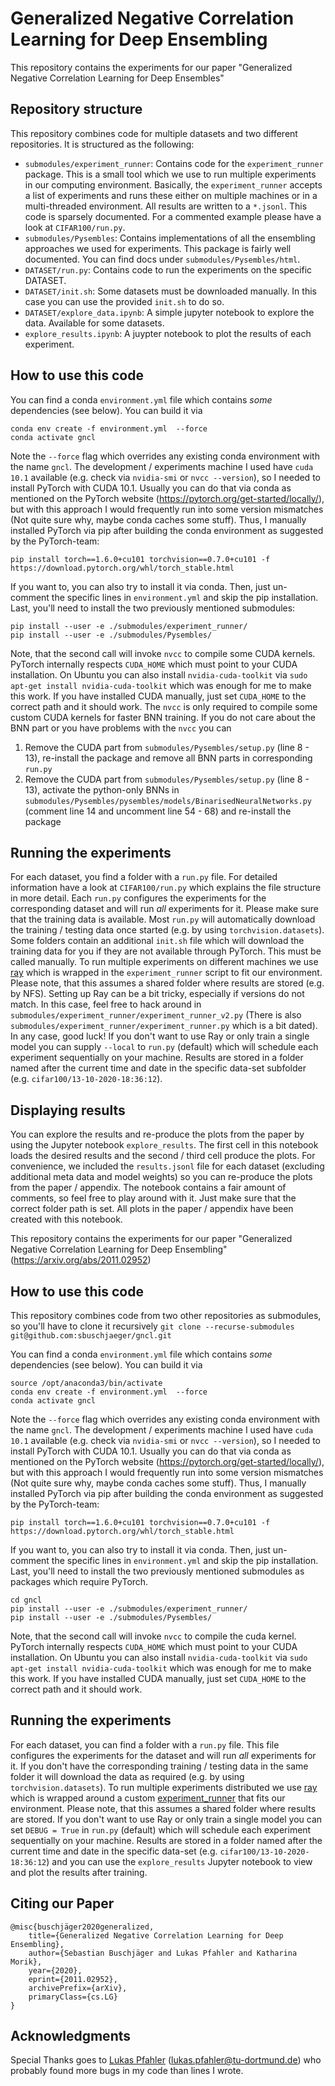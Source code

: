 # Generalized Negative Correlation Learning for Deep Ensembling

This repository contains the experiments for our paper "Generalized Negative Correlation Learning for Deep Ensembles"

## Repository structure

This repository combines code for multiple datasets and two different repositories. It is structured as the following:

- `submodules/experiment_runner`: Contains code for the `experiment_runner` package. This is a small tool which we use to run multiple experiments in our computing environment. Basically, the `experiment_runner` accepts a list of experiments and runs these either on multiple machines or in a multi-threaded environment. All results are written to a `*.jsonl`. This code is sparsely documented. For a commented example please have a look at `CIFAR100/run.py`.
- `submodules/Pysembles`: Contains implementations of all the ensembling approaches we used for experiments. This package is fairly well documented. You can find docs under `submodules/Pysembles/html`. 
- `DATASET/run.py`: Contains code to run the experiments on the specific DATASET. 
- `DATASET/init.sh`: Some datasets must be downloaded manually. In this case you can use the provided `init.sh` to do so.
- `DATASET/explore_data.ipynb`: A simple jupyter notebook to explore the data. Available for some datasets.
- `explore_results.ipynb`: A juypter notebook to plot the results of each experiment.
  
## How to use this code

You can find a conda `environment.yml` file which contains *some* dependencies (see below). You can build it via

    conda env create -f environment.yml  --force
    conda activate gncl

Note the `--force` flag which overrides any existing conda environment with the name `gncl`. The development / experiments machine I used have `cuda 10.1` available (e.g. check via `nvidia-smi` or `nvcc --version`), so I needed to install PyTorch with CUDA 10.1. Usually you can do that via conda as mentioned on the PyTorch website (https://pytorch.org/get-started/locally/), but with this approach I would frequently run into some version mismatches (Not quite sure why, maybe conda caches some stuff). Thus, I manually installed PyTorch via pip after building the conda environment as suggested by the PyTorch-team:

`pip install torch==1.6.0+cu101 torchvision==0.7.0+cu101 -f https://download.pytorch.org/whl/torch_stable.html`

If you want to, you can also try to install it via conda. Then, just un-comment the specific lines in `environment.yml` and skip the pip installation. Last, you'll need to install the two previously mentioned submodules:

    pip install --user -e ./submodules/experiment_runner/
    pip install --user -e ./submodules/Pysembles/

Note, that the second call will invoke `nvcc` to compile some CUDA kernels. PyTorch internally respects `CUDA_HOME` which must point to your CUDA installation. On Ubuntu you can also install `nvidia-cuda-toolkit` via `sudo apt-get install nvidia-cuda-toolkit` which was enough for me to make this work. If you have installed CUDA manually, just set `CUDA_HOME` to the correct path and it should work. The `nvcc` is only required to compile some custom CUDA kernels for faster BNN training. If you do not care about the BNN part or you have problems with the `nvcc` you can

   1) Remove the CUDA part from `submodules/Pysembles/setup.py` (line 8 - 13), re-install the package and remove all BNN parts in corresponding `run.py`
   2) Remove the CUDA part from `submodules/Pysembles/setup.py` (line 8 - 13), activate the python-only BNNs in `submodules/Pysembles/pysembles/models/BinarisedNeuralNetworks.py` (comment line 14 and uncomment line 54 - 68) and re-install the package


## Running the experiments

For each dataset, you find a folder with a `run.py` file. For detailed information have a look at `CIFAR100/run.py` which explains the file structure in more detail. Each `run.py` configures the experiments for the corresponding dataset and will run _all_ experiments for it. Please make sure that the training data is available. Most `run.py` will automatically download the training / testing data once started (e.g. by using `torchvision.datasets`). Some folders contain an additional `init.sh` file which will download the training data for you if they are not available through PyTorch. This must be called manually.
To run multiple experiments on different machines we use [ray](https://github.com/ray-project/) which is wrapped in the `experiment_runner` script to fit our environment. Please note, that this assumes a shared folder where results are stored (e.g. by NFS). Setting up Ray can be a bit tricky, especially if versions do not match. In this case, feel free to hack around in `submodules/experiment_runner/experiment_runner_v2.py` (There is also `submodules/experiment_runner/experiment_runner.py` which is a bit dated). In any case, good luck! 
If you don't want to use Ray or only train a single model you can supply `--local` to `run.py` (default) which will schedule each experiment sequentially on your machine. Results are stored in a folder named after the current time and date in the specific data-set subfolder (e.g. `cifar100/13-10-2020-18:36:12`).

## Displaying results

You can explore the results and re-produce the plots from the paper by using the Jupyter notebook `explore_results`. The first cell in this notebook loads the desired results and the second / third cell produce the plots. For convenience, we included the `results.jsonl` file for each dataset (excluding additional meta data and model weights) so you can re-produce the plots from the paper / appendix. The notebook contains a fair amount of comments, so feel free to play around with it. Just make sure that the correct folder path is set. All plots in the paper / appendix have been created with this notebook.





This repository contains the experiments for our paper "Generalized Negative Correlation Learning for Deep Ensembling" (https://arxiv.org/abs/2011.02952)

## How to use this code
This repository combines code from two other repositories as submodules, so you'll have to clone it recursively
`git clone --recurse-submodules git@github.com:sbuschjaeger/gncl.git`

You can find a conda `environment.yml` file which contains *some* dependencies (see below). You can build it via

    source /opt/anaconda3/bin/activate 
    conda env create -f environment.yml  --force
    conda activate gncl

Note the `--force` flag which overrides any existing conda environment with the name `gncl`. The development / experiments machine I used have `cuda 10.1` available (e.g. check via `nvidia-smi` or `nvcc --version`), so I needed to install PyTorch with CUDA 10.1. Usually you can do that via conda as mentioned on the PyTorch website (https://pytorch.org/get-started/locally/), but with this approach I would frequently run into some version mismatches (Not quite sure why, maybe conda caches some stuff). Thus, I manually installed PyTorch via pip after building the conda environment as suggested by the PyTorch-team:

`pip install torch==1.6.0+cu101 torchvision==0.7.0+cu101 -f https://download.pytorch.org/whl/torch_stable.html`

If you want to, you can also try to install it via conda. Then, just un-comment the specific lines in `environment.yml` and skip the pip installation. Last, you'll need to install the two previously mentioned submodules as packages which require PyTorch.

    cd gncl
    pip install --user -e ./submodules/experiment_runner/
    pip install --user -e ./submodules/Pysembles/

Note, that the second call will invoke `nvcc` to compile the cuda kernel. PyTorch internally respects `CUDA_HOME` which must point to your CUDA installation. On Ubuntu you can also install `nvidia-cuda-toolkit` via `sudo apt-get install nvidia-cuda-toolkit` which was enough for me to make this work. If you have installed CUDA manually, just set `CUDA_HOME` to the correct path and it should work.

## Running the experiments

For each dataset, you can find a folder with a `run.py` file. This file configures the experiments for the dataset and will run _all_ experiments for it. If you don't have the corresponding training / testing data in the same folder it will download the data as required (e.g. by using `torchvision.datasets`). To run multiple experiments distributed we use [ray](https://github.com/ray-project/) which is wrapped around a custom [experiment_runner](https://github.com/sbuschjaeger/experiment_runner) that fits our environment. Please note, that this assumes a shared folder where results are stored.
If you don't want to use Ray or only train a single model you can set `DEBUG = True` in `run.py` (default) which will schedule each experiment sequentially on your machine. Results are stored in a folder named after the current time and date in the specific data-set (e.g. `cifar100/13-10-2020-18:36:12`) and you can use the `explore_results` Jupyter notebook to view and plot the results after training. 

## Citing our Paper

    @misc{buschjäger2020generalized,
        title={Generalized Negative Correlation Learning for Deep Ensembling}, 
        author={Sebastian Buschjäger and Lukas Pfahler and Katharina Morik},
        year={2020},
        eprint={2011.02952},
        archivePrefix={arXiv},
        primaryClass={cs.LG}
    }

## Acknowledgments 
Special Thanks goes to [Lukas Pfahler](https://github.com/Whadup) (lukas.pfahler@tu-dortmund.de) who probably found more bugs in my code than lines I wrote. 